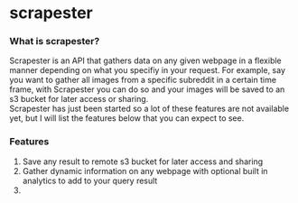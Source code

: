 # scrapester

### What is scrapester?
Scrapester is an API that gathers data on any given webpage in a flexible manner depending on what you specifiy in your request. For example, say you want to gather all images from a specific subreddit in a certain time frame, with Scrapester you can do so and your images will be saved to an s3 bucket for later access or sharing. <br/>
Scrapester has just been started so a lot of these features are not available yet, but I will list the features below that you can expect to see.
 
### Features
1. Save any result to remote s3 bucket for later access and sharing
2. Gather dynamic information on any webpage with optional built in analytics to add to your query result
3. 
